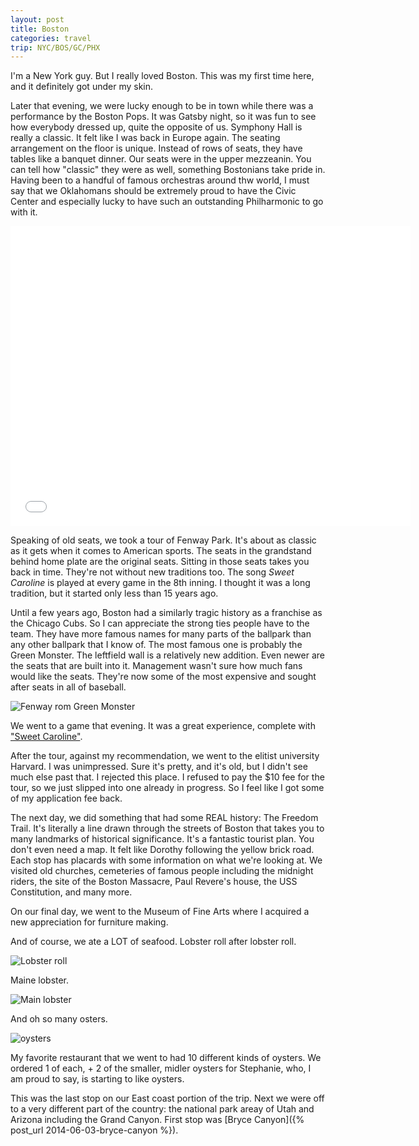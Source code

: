 ```yaml
---
layout: post
title: Boston
categories: travel
trip: NYC/BOS/GC/PHX
---
```


I'm a New York guy.
But I really loved Boston.
This was my first time here, and it definitely got under my skin.

Later that evening, we were lucky enough to be in town while there was a performance by the Boston Pops.
It was Gatsby night, so it was fun to see how everybody dressed up, quite the opposite of us.
Symphony Hall is really a classic.
It felt like I was back in Europe again.
The seating arrangement on the floor is unique.
Instead of rows of seats, they have tables like a banquet dinner.
Our seats were in the upper mezzeanin.
You can tell how "classic" they were as well, something Bostonians take pride in.
Having been to a handful of famous orchestras around thw world,
I must say that we Oklahomans should be extremely proud to have the Civic Center and especially lucky to have such an outstanding Philharmonic to go with it.

<iframe width="640" height="480" src="//www.youtube.com/embed/xLlS4BelY-w?rel=0" frameborder="0" allowfullscreen></iframe>

Speaking of old seats, we took a tour of Fenway Park.
It's about as classic as it gets when it comes to American sports.
The seats in the grandstand behind home plate are the original seats.
Sitting in those seats takes you back in time.
They're not without new traditions too.
The song _Sweet Caroline_ is played at every game in the 8th inning.
I thought it was a long tradition, but it started only less than 15 years ago.

Until a few years ago, Boston had a similarly tragic history as a franchise as the Chicago Cubs.
So I can appreciate the strong ties people have to the team.
They have more famous names for many parts of the ballpark than any other ballpark that I know of.
The most famous one is probably the Green Monster.
The leftfield wall is a relatively new addition.
Even newer are the seats that are built into it.
Management wasn't sure how much fans would like the seats.
They're now some of the most expensive and sought after seats in all of baseball.

![Fenway rom Green Monster](https://farm4.staticflickr.com/3845/14923825936_be6b3e928c_c.jpg)

We went to a game that evening.
It was a great experience, complete with ["Sweet Caroline"](https://www.youtube.com/watch?v=stLi2URlRVQ&list=UU6lL1pHA7fQeYMaaGtsmc1Q).

After the tour, against my recommendation, we went to the elitist university Harvard.
I was unimpressed.
Sure it's pretty, and it's old, but I didn't see much else past that.
I rejected this place.
I refused to pay the $10 fee for the tour, so we just slipped into one already in progress.
So I feel like I got some of my application fee back.

The next day, we did something that had some REAL history: The Freedom Trail.
It's literally a line drawn through the streets of Boston that takes  you to many landmarks of historical significance.
It's a fantastic tourist plan.
You don't even need a map.
It felt like Dorothy following the yellow brick road.
Each stop has placards with some information on what we're looking at.
We visited old churches, cemeteries of famous people including the midnight riders, the site of the Boston Massacre, Paul Revere's house, the USS Constitution, and many more.

On our final day, we went to the Museum of Fine Arts where I acquired a new appreciation for furniture making.

And of course, we ate a LOT of seafood.
Lobster roll after lobster roll.

![Lobster roll](https://farm6.staticflickr.com/5554/14943617891_b1c4079bb6_c.jpg)

Maine lobster.

![Main lobster](https://farm4.staticflickr.com/3899/14760131539_b7b5a4ff16_c.jpg)

And oh so many osters.

![oysters](https://farm6.staticflickr.com/5563/14760129649_74a8658228_c.jpg)

My favorite restaurant that we went to had 10 different kinds of oysters.
We ordered 1 of each, + 2 of the smaller, midler oysters for Stephanie, who, I am proud to say, is starting to like oysters.

This was the last stop on our East coast portion of the trip.
Next we were off to a very different part of the country: the national park areay of Utah and Arizona including the Grand Canyon.
First stop was [Bryce Canyon]({% post_url 2014-06-03-bryce-canyon %}).
